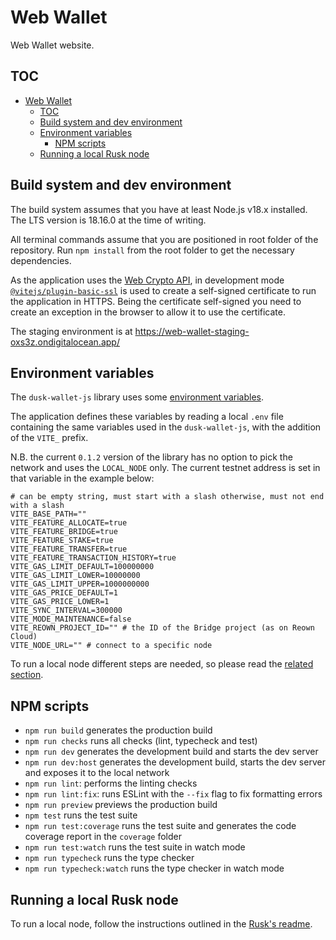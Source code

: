 # Web Wallet

Web Wallet website.

## TOC

- [Web Wallet](#web-wallet)
  - [TOC](#toc)
  - [Build system and dev environment](#build-system-and-dev-environment)
  - [Environment variables](#environment-variables)
    - [NPM scripts](#npm-scripts)
  - [Running a local Rusk node](#running-a-local-rusk-node)

## Build system and dev environment

The build system assumes that you have at least Node.js v18.x installed. The LTS version is 18.16.0 at the time of writing.

All terminal commands assume that you are positioned in root folder of the repository.
Run `npm install` from the root folder to get the necessary dependencies.

As the application uses the [Web Crypto API](https://developer.mozilla.org/en-US/docs/Web/API/Web_Crypto_API), in development mode [`@vitejs/plugin-basic-ssl`](https://github.com/vitejs/vite-plugin-basic-ssl) is used to create a self-signed certificate to run the application in HTTPS. Being the certificate self-signed you need to create an exception in the browser to allow it to use the certificate.

The staging environment is at https://web-wallet-staging-oxs3z.ondigitalocean.app/

## Environment variables

The `dusk-wallet-js` library uses some [environment variables](https://github.com/dusk-network/dusk-wallet-js/blob/main/.env).

The application defines these variables by reading a local `.env` file containing the same variables used in the `dusk-wallet-js`, with the addition of the `VITE_` prefix.

N.B. the current `0.1.2` version of the library has no option to pick the network and uses the `LOCAL_NODE` only. The current testnet address is set in that variable in the example below:

```
# can be empty string, must start with a slash otherwise, must not end with a slash
VITE_BASE_PATH=""
VITE_FEATURE_ALLOCATE=true
VITE_FEATURE_BRIDGE=true
VITE_FEATURE_STAKE=true
VITE_FEATURE_TRANSFER=true
VITE_FEATURE_TRANSACTION_HISTORY=true
VITE_GAS_LIMIT_DEFAULT=100000000
VITE_GAS_LIMIT_LOWER=10000000
VITE_GAS_LIMIT_UPPER=1000000000
VITE_GAS_PRICE_DEFAULT=1
VITE_GAS_PRICE_LOWER=1
VITE_SYNC_INTERVAL=300000
VITE_MODE_MAINTENANCE=false
VITE_REOWN_PROJECT_ID="" # the ID of the Bridge project (as on Reown Cloud)
VITE_NODE_URL="" # connect to a specific node
```

To run a local node different steps are needed, so please read the [related section](#running-a-local-rusk-node).

## NPM scripts

- `npm run build` generates the production build
- `npm run checks` runs all checks (lint, typecheck and test)
- `npm run dev` generates the development build and starts the dev server
- `npm run dev:host` generates the development build, starts the dev server and exposes it to the local network
- `npm run lint`: performs the linting checks
- `npm run lint:fix`: runs ESLint with the `--fix` flag to fix formatting errors
- `npm run preview` previews the production build
- `npm test` runs the test suite
- `npm run test:coverage` runs the test suite and generates the code coverage report in the `coverage` folder
- `npm run test:watch` runs the test suite in watch mode
- `npm run typecheck` runs the type checker
- `npm run typecheck:watch` runs the type checker in watch mode

## Running a local Rusk node

To run a local node, follow the instructions outlined in the [Rusk's readme](https://github.com/dusk-network/rusk).
